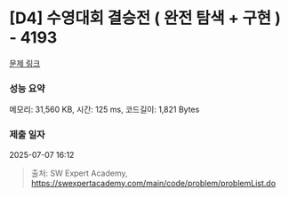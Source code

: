 # [D4] 수영대회 결승전 ( 완전 탐색 + 구현 ) - 4193 

[문제 링크](https://swexpertacademy.com/main/code/problem/problemDetail.do?contestProbId=AWKaG6_6AGQDFARV) 

### 성능 요약

메모리: 31,560 KB, 시간: 125 ms, 코드길이: 1,821 Bytes

### 제출 일자

2025-07-07 16:12



> 출처: SW Expert Academy, https://swexpertacademy.com/main/code/problem/problemList.do